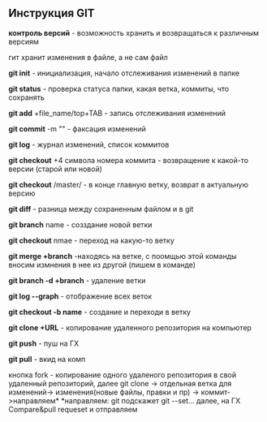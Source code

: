 ## Инструкция GIT

__контроль версий__ - возможность хранить и возвращаться к различным версиям 

гит хранит изменения в файле, а не сам файл 

__git init__ -  инициализация, начало отслеживания изменений в папке

__git status__ - проверка статуса папки, какая ветка, коммиты, что сохранять

__git add__ +file_name/top+TAB -  запись отслеживания изменений

__git commit__ -m "<comment>" - факсация изменений

__git log__ - журнал изменений, список коммитов

__git checkout__ +4 символа номера коммита - возвращение к какой-то версии (старой или новой)

__git checkout__ /master/ - в конце главную ветку, возврат в актуальную версию 

__git diff__ - разница между сохраненным файлом и в git



__git branch__ name - созздание новой ветки

__git checkout__ nmae - переход на какую-то ветку


__git merge +branch__ -находясь на ветке, с поомщью этой команды вносим измнения в нее из другой (пишем в команде)

__git branch -d +branch__ - удаление ветки 

__git log --graph__ - отображение всех веток

__git checkout -b name__ - создание и переходи в ветку


__git clone +URL__ - копирование удаленного репозитория на компьютер 

__git push__ - пуш на ГХ

__git pull__ - вкид на комп

кнопка fork - копирование одного удаленого репозитория в свой удаленный репозиторий, далее git clone -> отдельная ветка для изменений-> изменения(новые файлы, правки и пр)
-> коммит->направляем*
*направляем: git подскажет git --set...
далее, на ГХ Compare&pull requeset и отправляем 

